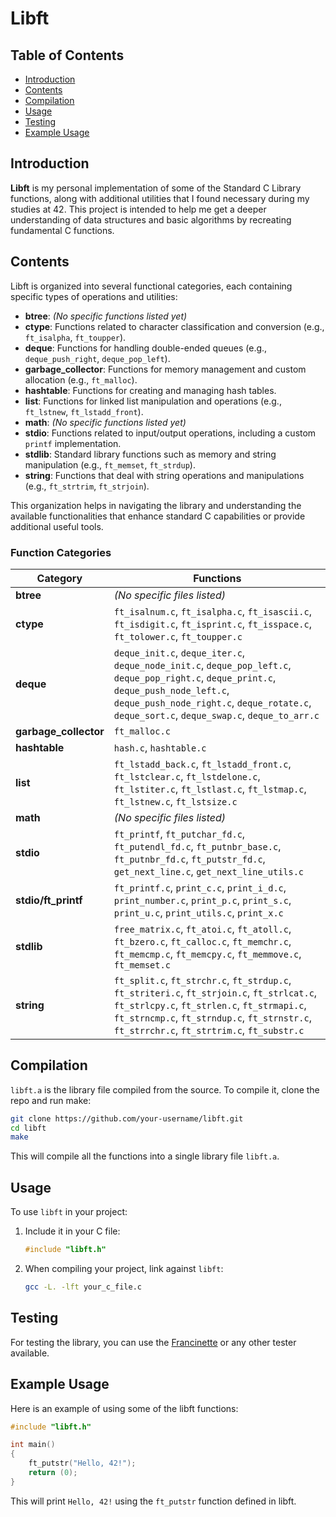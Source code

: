 # Libft

## Table of Contents
- [Introduction](#introduction)
- [Contents](#contents)
- [Compilation](#compilation)
- [Usage](#usage)
- [Testing](#testing)
- [Example Usage](#example-usage)

## Introduction
**Libft** is my personal implementation of some of the Standard C Library functions, along with additional utilities that I found necessary during my studies at 42. This project is intended to help me get a deeper understanding of data structures and basic algorithms by recreating fundamental C functions.

## Contents
Libft is organized into several functional categories, each containing specific types of operations and utilities:

- **btree**: *(No specific functions listed yet)*
- **ctype**: Functions related to character classification and conversion (e.g., `ft_isalpha`, `ft_toupper`).
- **deque**: Functions for handling double-ended queues (e.g., `deque_push_right`, `deque_pop_left`).
- **garbage_collector**: Functions for memory management and custom allocation (e.g., `ft_malloc`).
- **hashtable**: Functions for creating and managing hash tables.
- **list**: Functions for linked list manipulation and operations (e.g., `ft_lstnew`, `ft_lstadd_front`).
- **math**: *(No specific functions listed yet)*
- **stdio**: Functions related to input/output operations, including a custom `printf` implementation.
- **stdlib**: Standard library functions such as memory and string manipulation (e.g., `ft_memset`, `ft_strdup`).
- **string**: Functions that deal with string operations and manipulations (e.g., `ft_strtrim`, `ft_strjoin`).

This organization helps in navigating the library and understanding the available functionalities that enhance standard C capabilities or provide additional useful tools.

### Function Categories

| Category           | Functions                                                 |
|--------------------|-----------------------------------------------------------|
| **btree**          | *(No specific files listed)*                              |
| **ctype**          | `ft_isalnum.c`, `ft_isalpha.c`, `ft_isascii.c`, `ft_isdigit.c`, `ft_isprint.c`, `ft_isspace.c`, `ft_tolower.c`, `ft_toupper.c` |
| **deque**          | `deque_init.c`, `deque_iter.c`, `deque_node_init.c`, `deque_pop_left.c`, `deque_pop_right.c`, `deque_print.c`, `deque_push_node_left.c`, `deque_push_node_right.c`, `deque_rotate.c`, `deque_sort.c`, `deque_swap.c`, `deque_to_arr.c` |
| **garbage_collector** | `ft_malloc.c`                                            |
| **hashtable**      | `hash.c`, `hashtable.c`                                   |
| **list**           | `ft_lstadd_back.c`, `ft_lstadd_front.c`, `ft_lstclear.c`, `ft_lstdelone.c`, `ft_lstiter.c`, `ft_lstlast.c`, `ft_lstmap.c`, `ft_lstnew.c`, `ft_lstsize.c` |
| **math**           | *(No specific files listed)*                              |
| **stdio**          | `ft_printf`, `ft_putchar_fd.c`, `ft_putendl_fd.c`, `ft_putnbr_base.c`, `ft_putnbr_fd.c`, `ft_putstr_fd.c`, `get_next_line.c`, `get_next_line_utils.c` |
| **stdio/ft_printf** | `ft_printf.c`, `print_c.c`, `print_i_d.c`, `print_number.c`, `print_p.c`, `print_s.c`, `print_u.c`, `print_utils.c`, `print_x.c` |
| **stdlib**         | `free_matrix.c`, `ft_atoi.c`, `ft_atoll.c`, `ft_bzero.c`, `ft_calloc.c`, `ft_memchr.c`, `ft_memcmp.c`, `ft_memcpy.c`, `ft_memmove.c`, `ft_memset.c` |
| **string**         | `ft_split.c`, `ft_strchr.c`, `ft_strdup.c`, `ft_striteri.c`, `ft_strjoin.c`, `ft_strlcat.c`, `ft_strlcpy.c`, `ft_strlen.c`, `ft_strmapi.c`, `ft_strncmp.c`, `ft_strndup.c`, `ft_strnstr.c`, `ft_strrchr.c`, `ft_strtrim.c`, `ft_substr.c` |

## Compilation
`libft.a` is the library file compiled from the source. To compile it, clone the repo and run make:

```bash
git clone https://github.com/your-username/libft.git
cd libft
make
```

This will compile all the functions into a single library file `libft.a`.

## Usage
To use `libft` in your project:

1. Include it in your C file:
   ```c
   #include "libft.h"
   ```
2. When compiling your project, link against `libft`:
   ```bash
   gcc -L. -lft your_c_file.c
   ```

## Testing
For testing the library, you can use the [Francinette](https://github.com/xicodomingues/francinette.git) or any other tester available.

## Example Usage
Here is an example of using some of the libft functions:
```c
#include "libft.h"

int main()
{
    ft_putstr("Hello, 42!");
    return (0);
}
```

This will print `Hello, 42!` using the `ft_putstr` function defined in libft.

